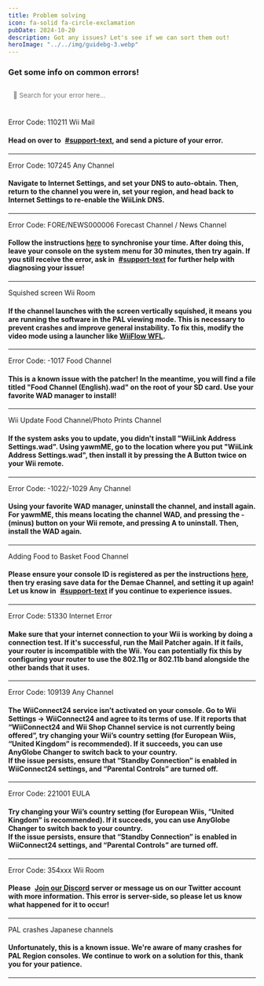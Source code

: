 ```yaml
---
title: Problem solving
icon: fa-solid fa-circle-exclamation
pubDate: 2024-10-20
description: Got any issues? Let's see if we can sort them out!
heroImage: "../../img/guidebg-3.webp"
---
```


### Get some info on common errors!

<script src="https://www.w3schools.com/lib/w3.js"></script>

<input oninput="w3.filterHTML('#error-codes', 'div', this.value); displayErrorMessage()" placeholder="&#xF002; Search for your error here..." style="background-color: var(--bg-opaque-1); color: var(--color); border:2px solid var(--border-color); font-family:inter, FontAwesome; padding: 13px 10px;">

</br>
</br>

<div class="errorCodes" id="error-codes">


<div class="error">Error Code: 110211 <span class="badge bg-warning">Wii Mail</span><h4>Head on over to <a href="https://discord.gg/wiilink" class="text-info"><i class="fa-solid fa-message" style="margin-right:5px;"></i>#support-text</a>, and send a picture of your error.</h4><hr></div>

<div class="error">Error Code: 107245 <span class="badge bg-warning">Any Channel</span><h4>Navigate to Internet Settings, and set your DNS to auto-obtain. Then, return to the channel you were in, set your region, and head back to Internet Settings to re-enable the WiiLink DNS.</h4><hr></div>

<div class="error">Error Code: FORE/NEWS000006 <span class="badge bg-primary">Forecast Channel / News Channel</span><h4>Follow the instructions <a href="https://wii.hacks.guide/wiiconnect24#updating-rtc-clock">here</a> to synchronise your time. After doing this, leave your console on the system menu for 30 minutes, then try again. If you still receive the error, ask in <a href="https://discord.gg/wiilink" class="text-info"><i class="fa-solid fa-message" style="margin-right:5px;"></i>#support-text</a> for further help with diagnosing your issue!</h4><hr></div>

<div class="error">Squished screen <span class="badge bg-primary">Wii Room</span><h4>If the channel launches with the screen vertically squished, it means you are running the software in the PAL viewing mode. This is necessary to prevent crashes and improve general instability. To fix this, modify the video mode using a launcher like <a class="btn btn-success" href="https://oscwii.org/library/app/wiiflow"><i class="fa-solid fa-download"></i> WiiFlow WFL</a>.</h4><hr></div>

<div class="error">Error Code: -1017 <span class="badge bg-warning">Food Channel</span><h4>This is a known issue with the patcher! In the meantime, you will find a file titled "Food Channel (English).wad" on the root of your SD card. Use your favorite WAD manager to install!</h4><hr></div>

<div class="error">Wii Update <span class="badge bg-warning">Food Channel/Photo Prints Channel</span><h4>If the system asks you to update, you didn't install "WiiLink Address Settings.wad". Using yawmME, go to the location where you put "WiiLink Address Settings.wad", then install it by pressing the A Button twice on your Wii remote. 
</h4><hr></div>

<div class="error">Error Code: -1022/-1029 <span class="badge bg-warning">Any Channel</span><h4>Using your favorite WAD manager, uninstall the channel, and install again. For yawmME, this means locating the channel WAD, and pressing the - (minus) button on your Wii remote, and pressing A to uninstall. Then, install the WAD again.</h4><hr></div>

<div class="error">Adding Food to Basket <span class="badge bg-warning">Food Channel</span><h4>Please ensure your console ID is registered as per the instructions <a href="/guide/demae/#section-ii---registering-your-console-id">here</a>, then try erasing save data for the Demae Channel, and setting it up again! Let us know in <a href="https://discord.gg/wiilink" class="text-info"><i class="fa-solid fa-message" style="margin-right:5px;"></i>#support-text</a> if you continue to experience issues.</h4><hr></div>

<div class="error">Error Code: 51330 <span class="badge bg-warning">Internet Error</span><h4>Make sure that your internet connection to your Wii is working by doing a connection test. If it's successful, run the Mail Patcher again. If it fails, your router is incompatible with the Wii. You can potentially fix this by configuring your router to use the 802.11g or 802.11b band alongside the other bands that it uses.</h4><hr></div>

<div class="error">Error Code: 109139 <span class="badge bg-warning">Any Channel</span><h4>The WiiConnect24 service isn’t activated on your console. Go to Wii Settings → WiiConnect24 and agree to its terms of use. If it reports that “WiiConnect24 and Wii Shop Channel service is not currently being offered”, try changing your Wii’s country setting (for European Wiis, “United Kingdom” is recommended). If it succeeds, you can use AnyGlobe Changer to switch back to your country.<br />If the issue persists, ensure that “Standby Connection” is enabled in WiiConnect24 settings, and “Parental Controls” are turned off.</h4><hr></div>

<div class="error">Error Code: 221001 <span class="badge bg-warning">EULA</span><h4>Try changing your Wii’s country setting (for European Wiis, “United Kingdom” is recommended). If it succeeds, you can use AnyGlobe Changer to switch back to your country.<br />If the issue persists, ensure that “Standby Connection” is enabled in WiiConnect24 settings, and “Parental Controls” are turned off.</h4><hr></div>

<div class="error">Error Code: 354xxx <span class="badge bg-primary">Wii Room</span><h4>Please <a href="https://discord.gg/wiilink" class="text-primary"><i class="fa-brands fa-discord" style="margin-right:5px;"></i> Join our Discord</a> server or message us on our Twitter account with more information. This error is server-side, so please let us know what happened for it to occur!</h4><hr></div>

<div class="error">PAL crashes <span class="badge bg-danger">Japanese channels</span><h4>Unfortunately, this is a known issue. We're aware of many crashes for PAL Region consoles. We continue to work on a solution for this, thank you for your patience.</h4><hr></div>

</div>

<div id="error-message" style="left:50%; width:500px; transform:translate(-50%, 0); margin-top:100px; margin-bottom:100px; text-align:center; display: none; flex-wrap:wrap; gap:15px; align-items:center; justify-content:center; position:relative;"><i class="fa-solid fa-bomb" style="font-size:100px;"></i>Hmm... We might've missed that error, why don't you let us know on our Discord server? </br> <a href="https://discord.gg/wiilink"><div class="btn btn-primary" style="padding:10px;"><i class="fa-brands fa-discord" style="margin-right:5px;"></i> Join our Discord</div></a></div>

<script>
    function displayErrorMessage() {
        var errorDiv = document.getElementById('error-message');
        var divs = document.querySelectorAll('.errorCodes div');
        var matchingDivs = Array.from(divs).filter(div => div.style.display !== 'none');
        
        if (matchingDivs.length === 0) {
            errorDiv.style.display = 'flex';
        } else {
            errorDiv.style.display = 'none';
        }
    }
</script>


<style>
    .errorCodes p{
        height:auto;
        background-color:#a1a1a160;
        padding:8px;
        border-radius:8px;
        position:relative;
    }

    input{
        width:100%;
        border:2px solid gray;
        border-radius:8px;
        padding:8px;
        margin-bottom:8px;
        position:relative;
    }

    #container2{
         font-family:system-ui, -apple-system, BlinkMacSystemFont, 'Segoe UI', Roboto, Oxygen, Ubuntu, Cantarell, 'Open Sans', 'Helvetica Neue', sans-serif; 
    }
</style>